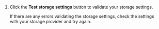 1. Click the **Test storage settings** button to validate your storage settings.

   If there are any errors validating the storage settings, check the settings with your storage provider and try again.